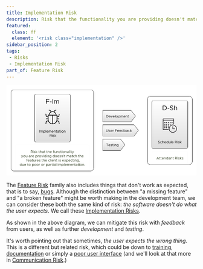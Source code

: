 ```yaml
---
title: Implementation Risk
description: Risk that the functionality you are providing doesn't match the features the client is expecting, due to poor or partial implementation.
featured: 
  class: ff
  element: '<risk class="implementation" />'
sidebar_position: 2
tags: 
 - Risks
 - Implementation Risk
part_of: Feature Risk
---
```


<RiskIntro fm={frontMatter} />

![Implementation Risk](/img/generated/risks/feature/feature-implementation-risk.png) 

The [Feature Risk](Feature-Risk.md) family also includes things that don't work as expected, that is to say, [bugs](https://en.wikipedia.org/wiki/Software_bug).   Although the distinction between "a missing feature" and "a broken feature" might be worth making in the development team, we can consider these both the same kind of risk:  _the software doesn't do what the user expects_.  We call these [Implementation Risks](Feature-Risk.md#implementation-risk).  

As shown in the above diagram, we can mitigate this risk with _feedback_ from users, as well as further _development_ and _testing_.

It's worth pointing out that sometimes, _the user expects the wrong thing_.  This is a different but related risk, which could be down to [training](../practices/Training.md), [documentation](../practices/Documentation.md) or simply a [poor user interface](Communication-Risk.md) (and we'll look at that more in [Communication Risk](Communication-Risk.md).)
